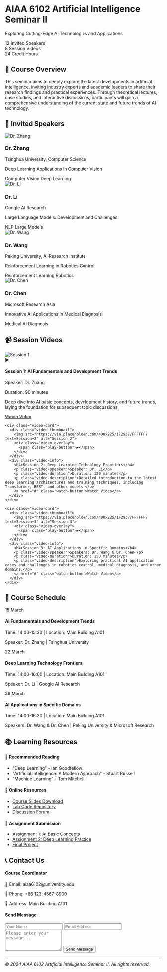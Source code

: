 <link rel="stylesheet" href="styles.css">

<div class="hero-section">
  <div class="hero-content">
    <h1 class="hero-title">AIAA 6102 Artificial Intelligence Seminar II</h1>
    <p class="hero-subtitle">Exploring Cutting-Edge AI Technologies and Applications</p>
    <div class="hero-stats">
      <div class="stat">
        <span class="stat-number">12</span>
        <span class="stat-label">Invited Speakers</span>
      </div>
      <div class="stat">
        <span class="stat-number">8</span>
        <span class="stat-label">Session Videos</span>
      </div>
      <div class="stat">
        <span class="stat-number">24</span>
        <span class="stat-label">Credit Hours</span>
      </div>
    </div>
  </div>
</div>

## 🎯 Course Overview

This seminar aims to deeply explore the latest developments in artificial intelligence, inviting industry experts and academic leaders to share their research findings and practical experiences. Through theoretical lectures, case studies, and interactive discussions, participants will gain a comprehensive understanding of the current state and future trends of AI technology.

## 👥 Invited Speakers

<div class="speakers-grid">
  <div class="speaker-card">
    <div class="speaker-avatar">
      <img src="https://via.placeholder.com/150x150/4F46E5/FFFFFF?text=Dr.+Zhang" alt="Dr. Zhang">
    </div>
    <div class="speaker-info">
      <h3>Dr. Zhang</h3>
      <p class="speaker-title">Tsinghua University, Computer Science</p>
      <p class="speaker-topic">Deep Learning Applications in Computer Vision</p>
      <div class="speaker-tags">
        <span class="tag">Computer Vision</span>
        <span class="tag">Deep Learning</span>
      </div>
    </div>
  </div>

  <div class="speaker-card">
    <div class="speaker-avatar">
      <img src="https://via.placeholder.com/150x150/DC2626/FFFFFF?text=Dr.+Li" alt="Dr. Li">
    </div>
    <div class="speaker-info">
      <h3>Dr. Li</h3>
      <p class="speaker-title">Google AI Research</p>
      <p class="speaker-topic">Large Language Models: Development and Challenges</p>
      <div class="speaker-tags">
        <span class="tag">NLP</span>
        <span class="tag">Large Models</span>
      </div>
    </div>
  </div>

  <div class="speaker-card">
    <div class="speaker-avatar">
      <img src="https://via.placeholder.com/150x150/059669/FFFFFF?text=Dr.+Wang" alt="Dr. Wang">
    </div>
    <div class="speaker-info">
      <h3>Dr. Wang</h3>
      <p class="speaker-title">Peking University, AI Research Institute</p>
      <p class="speaker-topic">Reinforcement Learning in Robotics Control</p>
      <div class="speaker-tags">
        <span class="tag">Reinforcement Learning</span>
        <span class="tag">Robotics</span>
      </div>
    </div>
  </div>

  <div class="speaker-card">
    <div class="speaker-avatar">
      <img src="https://via.placeholder.com/150x150/7C3AED/FFFFFF?text=Dr.+Chen" alt="Dr. Chen">
    </div>
    <div class="speaker-info">
      <h3>Dr. Chen</h3>
      <p class="speaker-title">Microsoft Research Asia</p>
      <p class="speaker-topic">Innovative AI Applications in Medical Diagnosis</p>
      <div class="speaker-tags">
        <span class="tag">Medical AI</span>
        <span class="tag">Diagnosis</span>
      </div>
    </div>
  </div>
</div>

## 📹 Session Videos

<div class="videos-section">
  <div class="video-grid">
    <div class="video-card">
      <div class="video-thumbnail">
        <img src="https://via.placeholder.com/400x225/1F2937/FFFFFF?text=Session+1" alt="Session 1">
        <div class="video-overlay">
          <span class="play-button">▶</span>
        </div>
      </div>
      <div class="video-info">
        <h4>Session 1: AI Fundamentals and Development Trends</h4>
        <p class="video-speaker">Speaker: Dr. Zhang</p>
        <p class="video-duration">Duration: 90 minutes</p>
        <p class="video-description">Deep dive into AI basic concepts, development history, and future trends, laying the foundation for subsequent topic discussions.</p>
        <a href="#" class="watch-button">Watch Video</a>
      </div>
    </div>

    <div class="video-card">
      <div class="video-thumbnail">
        <img src="https://via.placeholder.com/400x225/1F2937/FFFFFF?text=Session+2" alt="Session 2">
        <div class="video-overlay">
          <span class="play-button">▶</span>
        </div>
      </div>
      <div class="video-info">
        <h4>Session 2: Deep Learning Technology Frontiers</h4>
        <p class="video-speaker">Speaker: Dr. Li</p>
        <p class="video-duration">Duration: 120 minutes</p>
        <p class="video-description">Detailed introduction to the latest deep learning architectures and training techniques, including Transformer, BERT, and other models.</p>
        <a href="#" class="watch-button">Watch Video</a>
      </div>
    </div>

    <div class="video-card">
      <div class="video-thumbnail">
        <img src="https://via.placeholder.com/400x225/1F2937/FFFFFF?text=Session+3" alt="Session 3">
        <div class="video-overlay">
          <span class="play-button">▶</span>
        </div>
      </div>
      <div class="video-info">
        <h4>Session 3: AI Applications in Specific Domains</h4>
        <p class="video-speaker">Speakers: Dr. Wang & Dr. Chen</p>
        <p class="video-duration">Duration: 150 minutes</p>
        <p class="video-description">Exploring practical AI application cases and challenges in robotics control, medical diagnosis, and other domains.</p>
        <a href="#" class="watch-button">Watch Video</a>
      </div>
    </div>
  </div>
</div>

## 📅 Course Schedule

<div class="schedule-section">
  <div class="schedule-item">
    <div class="schedule-date">
      <span class="date-day">15</span>
      <span class="date-month">March</span>
    </div>
    <div class="schedule-content">
      <h4>AI Fundamentals and Development Trends</h4>
      <p>Time: 14:00-15:30 | Location: Main Building A101</p>
      <p>Speaker: Dr. Zhang | Tsinghua University</p>
    </div>
  </div>

  <div class="schedule-item">
    <div class="schedule-date">
      <span class="date-day">22</span>
      <span class="date-month">March</span>
    </div>
    <div class="schedule-content">
      <h4>Deep Learning Technology Frontiers</h4>
      <p>Time: 14:00-16:00 | Location: Main Building A101</p>
      <p>Speaker: Dr. Li | Google AI Research</p>
    </div>
  </div>

  <div class="schedule-item">
    <div class="schedule-date">
      <span class="date-day">29</span>
      <span class="date-month">March</span>
    </div>
    <div class="schedule-content">
      <h4>AI Applications in Specific Domains</h4>
      <p>Time: 14:00-16:30 | Location: Main Building A101</p>
      <p>Speakers: Dr. Wang & Dr. Chen | Peking University & Microsoft Research</p>
    </div>
  </div>
</div>

## 📚 Learning Resources

<div class="resources-section">
  <div class="resource-card">
    <h4>📖 Recommended Reading</h4>
    <ul>
      <li>"Deep Learning" - Ian Goodfellow</li>
      <li>"Artificial Intelligence: A Modern Approach" - Stuart Russell</li>
      <li>"Machine Learning" - Tom Mitchell</li>
    </ul>
  </div>

  <div class="resource-card">
    <h4>🔗 Online Resources</h4>
    <ul>
      <li><a href="#">Course Slides Download</a></li>
      <li><a href="#">Lab Code Repository</a></li>
      <li><a href="#">Discussion Forum</a></li>
    </ul>
  </div>

  <div class="resource-card">
    <h4>📝 Assignment Submission</h4>
    <ul>
      <li><a href="#">Assignment 1: AI Basic Concepts</a></li>
      <li><a href="#">Assignment 2: Deep Learning Practice</a></li>
      <li><a href="#">Final Project</a></li>
    </ul>
  </div>
</div>

## 📞 Contact Us

<div class="contact-section">
  <div class="contact-info">
    <h4>Course Coordinator</h4>
    <p>📧 Email: aiaa6102@university.edu</p>
    <p>📱 Phone: +86 123-4567-8900</p>
    <p>📍 Address: Main Building A101</p>
  </div>
  
  <div class="contact-form">
    <h4>Send Message</h4>
    <form>
      <input type="text" placeholder="Your Name" required>
      <input type="email" placeholder="Email Address" required>
      <textarea placeholder="Please enter your message..." rows="4"></textarea>
      <button type="submit">Send Message</button>
    </form>
  </div>
</div>

---

*© 2024 AIAA 6102 Artificial Intelligence Seminar II. All rights reserved.*